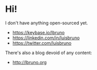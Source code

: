 # Hi!

I don't have anything open-sourced yet.

- https://keybase.io/lbruno
- https://linkedin.com/in/luisbruno
- https://twitter.com/luisbruno

There's also a blog devoid of any content:

- http://lbruno.org
